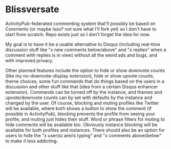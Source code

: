 # Blissversate
ActivityPub-federated commenting system that'll possibly be based on Commento (or maybe Isso? not sure what I'll fork yet) so I don't have to start from scratch. Repo exists just so I don't forget the idea for now.

My goal is to have it be a usable alternative to Disqus (including real-time discussion stuff like "x new comments below/above" and "x replies" when a comment with replies is in view) without all the weird ads and bugs, and with improved privacy.

Other planned features include the option to hide or show downvote counts (like my no-downvote-display extension), hide or show upvote counts, theme choices, some fun commands that do things based on the users in a discussion and other stuff like that (idea from a certain Disqus enhancer extension). Commands can be turned off by the instance, and themes and upvote/downvote counts can by set with defaults by the instance and changed by the user. Of course, blocking and muting profiles like Twitter will be available, where both shows a button to show the comment (if possible in ActivityPub), blocking prevents the profile from seeing your profile, and muting just hides their stuff. Word or phrase filters for muting to hide comments will be available too. Obviously instance blocking will be available for both profiles and instances. There should also be an option for users to hide the "x user(s) are/is typing" and "x comments above/below" to make it less addicting.
